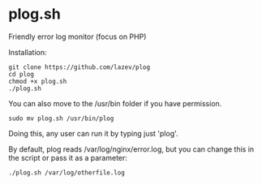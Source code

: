 # plog.sh
Friendly error log monitor (focus on PHP)

Installation:
```
git clone https://github.com/lazev/plog
cd plog
chmod +x plog.sh
./plog.sh
```

You can also move to the /usr/bin folder if you have permission.
```
sudo mv plog.sh /usr/bin/plog
```

Doing this, any user can run it by typing just 'plog'.

By default, plog reads /var/log/nginx/error.log, but you can
change this in the script or pass it as a parameter:
```
./plog.sh /var/log/otherfile.log
```
